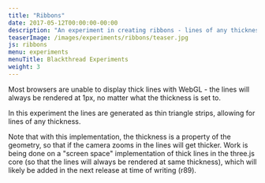 ```yaml
---
title: "Ribbons"
date: 2017-05-12T00:00:00-00:00
description: "An experiment in creating ribbons - lines of any thickness - which is not possible by default in thee.js"
teaserImage: /images/experiments/ribbons/teaser.jpg
js: ribbons
menu: experiments
menuTitle: Blackthread Experiments
weight: 3
---
```


<p>
  Most browsers are unable to display thick lines with WebGL - the lines will always be
  rendered at 1px, no matter what the thickness is set to.
</p>
<p>
  In this experiment the lines are generated as thin triangle strips, allowing for lines of
  any thickness.
</p>
<p>
  Note that with this implementation, the thickness is a property of the geometry,
  so that if the camera zooms in the lines will get thicker.
  Work is being done on a "screen space" implementation of thick lines in the three.js core
  (so that the lines will always be rendered at same thickness),
  which will likely be added in the next release at time of writing (r89).
</p>
<canvas id="canvas"></canvas>
